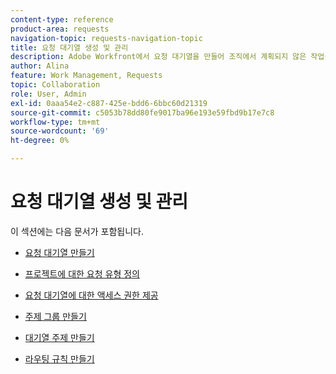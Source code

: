 ```yaml
---
content-type: reference
product-area: requests
navigation-topic: requests-navigation-topic
title: 요청 대기열 생성 및 관리
description: Adobe Workfront에서 요청 대기열을 만들어 조직에서 계획되지 않은 작업을 캡처할 수 있습니다. 다음 문서에서는 프로젝트가 요청 대기열로 작동하도록 구성하는 방법을 설명합니다.
author: Alina
feature: Work Management, Requests
topic: Collaboration
role: User, Admin
exl-id: 0aaa54e2-c887-425e-bdd6-6bbc60d21319
source-git-commit: c5053b78dd80fe9017ba96e193e59fbd9b17e7c8
workflow-type: tm+mt
source-wordcount: '69'
ht-degree: 0%

---
```


# 요청 대기열 생성 및 관리

이 섹션에는 다음 문서가 포함됩니다.

* [요청 대기열 만들기](../../../manage-work/requests/create-and-manage-request-queues/create-request-queue.md)
* [프로젝트에 대한 요청 유형 정의](../../../manage-work/requests/create-and-manage-request-queues/define-request-types-for-project.md)
* [요청 대기열에 대한 액세스 권한 제공](../../../manage-work/requests/create-and-manage-request-queues/provide-access-to-request-queues.md)
* [주제 그룹 만들기](../../../manage-work/requests/create-and-manage-request-queues/create-topic-groups.md)
* [대기열 주제 만들기](../../../manage-work/requests/create-and-manage-request-queues/create-queue-topics.md)
* [라우팅 규칙 만들기](../../../manage-work/requests/create-and-manage-request-queues/create-routing-rules.md)

  <!--
  <li><a href="../../../manage-work/requests/create-and-manage-request-queues/queue-details-tab-overview.md" class="MCXref xref" xrefformat="{para}">Overview of the Queue Details tab in a project</a> </li>
  -->
